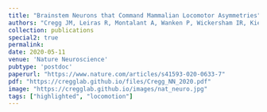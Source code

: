 ```yaml
---
title: "Brainstem Neurons that Command Mammalian Locomotor Asymmetries"
authors: "Cregg JM, Leiras R, Montalant A, Wanken P, Wickersham IR, Kiehn O"
collection: publications
special2: true
permalink:
date: 2020-05-11
venue: 'Nature Neuroscience'
pubtype: 'postdoc'
paperurl: "https://www.nature.com/articles/s41593-020-0633-7"
pdf: "https://cregglab.github.io/files/Cregg_NN_2020.pdf"
image: "https://cregglab.github.io/images/nat_neuro.jpg"
tags: ["highlighted", "locomotion"]
---
```

